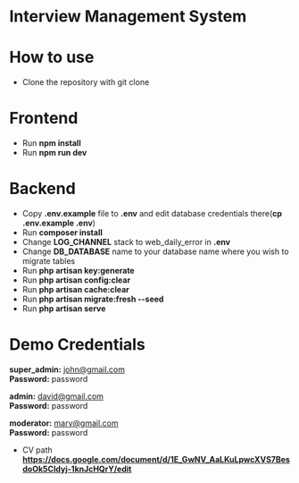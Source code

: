 # Interview Management System


# How to use 

- Clone the repository with git clone

# Frontend

- Run **npm install**
- Run **npm run dev**

# Backend 

- Copy **.env.example** file to **.env** and edit database credentials there(**cp .env.example .env**)
- Run **composer install**
- Change **LOG_CHANNEL**  stack to web_daily_error in **.env**
- Change **DB_DATABASE** name to your database name where you wish to migrate tables 
- Run **php artisan key:generate**
- Run **php artisan config:clear**
- Run **php artisan cache:clear**
- Run **php artisan migrate:fresh --seed**
- Run **php artisan serve**

# Demo Credentials

**super_admin:** john@gmail.com
<br/>**Password:** password

**admin:** david@gmail.com
<br/>**Password:** password

**moderator:** mary@gmail.com
<br/>**Password:** password

- CV path  **https://docs.google.com/document/d/1E_GwNV_AaLKuLpwcXVS7BesdoOk5CIdyj-1knJcHQrY/edit**

